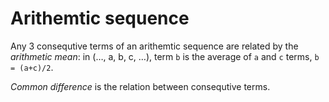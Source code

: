 # Arithemtic sequence

Any 3 consequtive terms of an arithemtic sequence are related by the *arithmetic mean*: in (…, a, b, c, …), term `b` is the average of `a` and `c` terms, `b = (a+c)/2`.

*Common difference* is the relation between consequtive terms.

